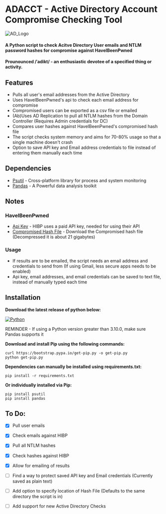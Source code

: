 # ADACCT - Active Directory Account Compromise Checking Tool

![AD_Logo](https://user-images.githubusercontent.com/33561466/138386605-36291c2a-c68f-4390-84a7-5567d8b624e1.png)

#### A Python script to check Acitve Directory User emails and NTLM password hashes for compromise against HaveIBeenPwned
#### Prounounced /ˈadikt/ - an enthusiastic devotee of a specified thing or activity.

## Features
- Pulls all user's email addresses from the Active Directory
- Uses HaveIBeenPwned's api to check each email address for compromise
- Compromised users can be exported as a csv file or emailed
- (Ab)Uses AD Replication to pull all NTLM hashes from the Domain Controller (Requires Admin credentials for DC)
- Compares user hashes against HaveIBeenPwned's compromised hash file
- The script checks system memory and aims for 70-80% usage so that a single machine doesn't crash
- Option to save API key and Email address credentials to file instead of entering them manually each time

## Dependencies
- [Psutil](https://pypi.org/project/psutil/) - Cross-platform library for process and system monitoring
- [Pandas](https://pypi.org/project/pandas/) - A Powerful data analysis toolkit

## Notes
### HaveIBeenPwned
- [Api Key](https://haveibeenpwned.com/API/Key) - HIBP uses a paid API key, needed for using their API
- [Compromised Hash File](https://haveibeenpwned.com/Passwords) - Download the Compromised hash file (Decompressed it is about 21 gigabytes)
### Usage
- If results are to be emailed, the script needs an email address and credentials to send from (If using Gmail, less secure apps needs to be enabled)
- Api key, email addresses, and email credentials can be saved to text file, instead of manually typed each time

## Installation
**Download the latest release of python below:**

[![Python](https://www.python.org/static/community_logos/python-powered-w-100x40.png)](https://www.python.org/downloads/)

REMINDER - If using a Python version greater than 3.10.0, make sure Pandas supports it

**Download and install Pip using the following commands:**
```
curl https://bootstrap.pypa.io/get-pip.py -o get-pip.py
python get-pip.py
```
**Dependencies can manually be installed using requirements.txt:**
```
pip install -r requirements.txt
```
**Or individually installed via Pip:**
```
pip install psutil
pip install pandas
```

## To Do:

- [x] Pull user emails
- [x] Check emails against HIBP
- [x] Pull all NTLM hashes
- [x] Check hashes against HIBP
- [x] Allow for emailing of results
- [ ] Find a way to protect saved API key and Email credentials (Currently saved as plain text)
- [ ] Add option to specify location of Hash File (Defaults to the same directory the script is in)
- [ ] Add support for new Active Directory Checks



